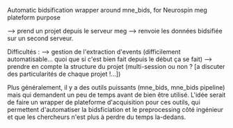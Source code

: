 

Automatic bidsification wrapper around mne_bids, for Neurospin meg plateform purpose



--> prend un projet depuis le serveur meg
--> renvoie les données bidsifiée sur un second serveur. 

Difficultés : 
--> gestion de l'extraction d'events (difficilement automatisable... quoi que si c'est bien fait depuis le début ça se fait)
--> prendre en compte la structure du projet (multi-session ou non ? [a discuter des particularités de chaque projet !...])



Plus généralement, il y a des outils puissants (mne_bids, mne_bids pipeline) mais qui demandent un peu de temps avant de bien être utilisé.
L'idée serait de faire un wrapper de plateforme d'acquisition pour ces outils, qui permettent d'automatiser la bidsficiation et le preprocessing 
côté ingénieur et que les chercheurs n'est plus à perdre du temps la-dedans.